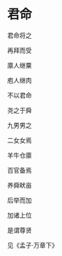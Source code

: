    

# 君命

君命将之

再拜而受

廪人继粟

庖人继肉

不以君命

尧之于舜

九男男之

二女女焉

羊牛仓廪

百官备焉

养舜畎亩

后举而加

加诸上位

是谓尊贤

见《孟子·万章下》